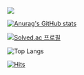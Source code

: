 <img src="https://capsule-render.vercel.app/api?type=waving&color=0:0396FF,100:ABDCFF&height=300&section=header&text=TongueEye%20&fontSize=60&fontColor=FFFFFF&animation=fadeIn" />

<!--
**tongueEye/tongueEye** is a ✨ _special_ ✨ repository because its `README.md` (this file) appears on your GitHub profile.

Here are some ideas to get you started:

- 🔭 I’m currently working on ...
- 🌱 I’m currently learning ...
- 👯 I’m looking to collaborate on ...
- 🤔 I’m looking for help with ...
- 💬 Ask me about ...
- 📫 How to reach me: ...
- 😄 Pronouns: ...
- ⚡ Fun fact: ...
-->

[![Anurag's GitHub stats](https://github-readme-stats.vercel.app/api?username=tongueEye)](https://github.com/tongueEye/github-readme-stats)

[![Solved.ac 프로필](http://mazassumnida.wtf/api/generate_badge?boj=hyunda24)](https://solved.ac/hyunda24) 

![Top Langs](https://github-readme-stats.vercel.app/api/top-langs/?username=tongueEye&layout=compact)

[![Hits](https://hits.seeyoufarm.com/api/count/incr/badge.svg?url=https%3A%2F%2Fgithub.com%2FtongueEye&count_bg=%2300CBFF&title_bg=%23555555&icon=&icon_color=%23E7E7E7&title=hits&edge_flat=false)](https://hits.seeyoufarm.com)
